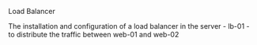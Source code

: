 Load Balancer

The installation and configuration of a load balancer in the server - lb-01 - to distribute the traffic between web-01 and web-02